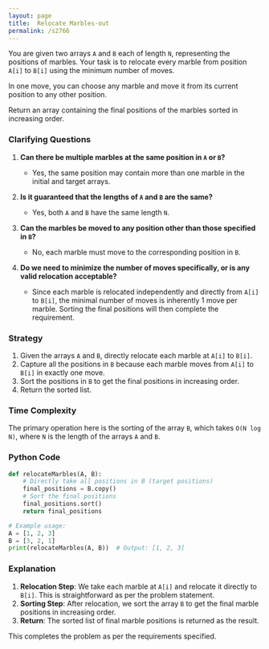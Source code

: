 ```yaml
---
layout: page
title:  Relocate Marbles-out
permalink: /s2766
---
```


You are given two arrays `A` and `B` each of length `N`, representing the positions of marbles. Your task is to relocate every marble from position `A[i]` to `B[i]` using the minimum number of moves. 

In one move, you can choose any marble and move it from its current position to any other position.

Return an array containing the final positions of the marbles sorted in increasing order.

### Clarifying Questions

1. **Can there be multiple marbles at the same position in `A` or `B`?**
   - Yes, the same position may contain more than one marble in the initial and target arrays.

2. **Is it guaranteed that the lengths of `A` and `B` are the same?**
   - Yes, both `A` and `B` have the same length `N`.

3. **Can the marbles be moved to any position other than those specified in `B`?**
   - No, each marble must move to the corresponding position in `B`.

4. **Do we need to minimize the number of moves specifically, or is any valid relocation acceptable?**
   - Since each marble is relocated independently and directly from `A[i]` to `B[i]`, the minimal number of moves is inherently 1 move per marble. Sorting the final positions will then complete the requirement.

### Strategy

1. Given the arrays `A` and `B`, directly relocate each marble at `A[i]` to `B[i]`.
2. Capture all the positions in `B` because each marble moves from `A[i]` to `B[i]` in exactly one move.
3. Sort the positions in `B` to get the final positions in increasing order.
4. Return the sorted list.

### Time Complexity

The primary operation here is the sorting of the array `B`, which takes `O(N log N)`, where `N` is the length of the arrays `A` and `B`.

### Python Code

```python
def relocateMarbles(A, B):
    # Directly take all positions in B (target positions)
    final_positions = B.copy()
    # Sort the final positions
    final_positions.sort()
    return final_positions

# Example usage:
A = [1, 2, 3]
B = [3, 2, 1]
print(relocateMarbles(A, B))  # Output: [1, 2, 3]
```

### Explanation

1. **Relocation Step**: We take each marble at `A[i]` and relocate it directly to `B[i]`. This is straightforward as per the problem statement.
2. **Sorting Step**: After relocation, we sort the array `B` to get the final marble positions in increasing order.
3. **Return**: The sorted list of final marble positions is returned as the result.

This completes the problem as per the requirements specified.